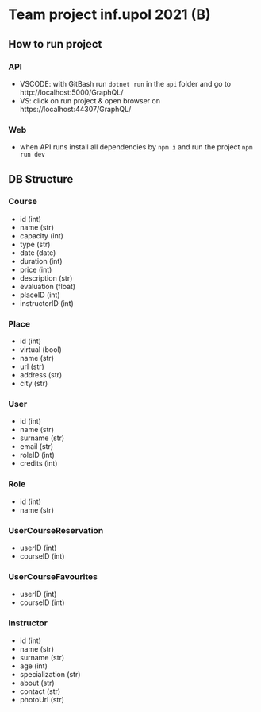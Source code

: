 # Team project inf.upol 2021 (B)

## How to run project

### API
- VSCODE: with GitBash run `dotnet run` in the `api` folder and go to http://localhost:5000/GraphQL/
- VS: click on run project & open browser on https://localhost:44307/GraphQL/

### Web
- when API runs install all dependencies by `npm i` and run the project `npm run dev`

## DB Structure

### Course
- id (int)
- name (str)
- capacity (int)
- type (str)
- date (date)
- duration (int) <!-- in minutes -->
- price (int)
- description (str)
- evaluation (float)
- placeID (int)
- instructorID (int)

### Place
- id (int)
- virtual (bool)
- name (str)
- url (str)
- address (str)
- city (str)

### User
- id (int)
- name (str)
- surname (str)
- email (str)
- roleID (int)
- credits (int)

### Role
- id (int)
- name (str)

### UserCourseReservation
- userID (int)
- courseID (int)

### UserCourseFavourites
- userID (int)
- courseID (int)

### Instructor
- id (int)
- name (str)
- surname (str)
- age (int)
- specialization (str)
- about (str)
- contact (str)
- photoUrl (str)
